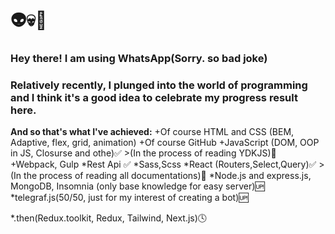 # 👽💀👹
### Hey there! I am using WhatsApp(Sorry. so bad joke)

### Relatively recently, I plunged into the world of programming and I think it's a good idea to celebrate my progress result here.

**And so that's what I've achieved:**
+Of course HTML and CSS (BEM, Adaptive, flex, grid, animation) 
+Of course GitHub
+JavaScript (DOM, OOP in JS, Closurse and othe)✅ >(In the process of reading YDKJS)🔁
+Webpack, Gulp
*Rest Api ✅
*Sass,Scss
*React (Routers,Select,Query)✅ > (In the process of reading all documentations)🔁
*Node.js and express.js, MongoDB, Insomnia (only base knowledge for easy server)🆙
*telegraf.js(50/50, just for my interest of creating a bot)🆙

*.then(Redux.toolkit, Redux, Tailwind, Next.js)🕓
